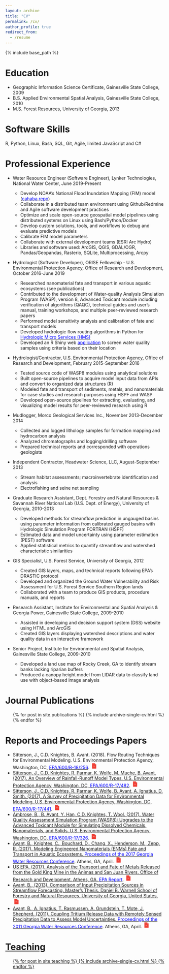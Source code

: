 ```yaml
---
layout: archive
title: "CV"
permalink: /cv/
author_profile: true
redirect_from:
  - /resume
---
```


{% include base_path %}

Education
======
* Geographic Information Science Certificate, Gainesville State College, 2009
* B.S. Applied Environmental Spatial Analysis, Gainesville State College, 2010
* M.S. Forest Resources, University of Georgia, 2013

Software Skills
======
R, Python, Linux, Bash, SQL, Git, Agile, limited JavaScript and C#

Professional Experience
======
* Water Resource Engineer (Software Engineer), Lynker Technologies, National Water Center, June 2019-Present
  * Develop NOAA’s National Flood Inundation Mapping (FIM) model (<a href="https://github.com/NOAA-OWP/cahaba" target="_blank" rel="noopener"><span style="color:blue">cahaba repo</span></a>)
  * Collaborate in a distributed team environment using Github/Redmine and Agile software development practices
  * Optimize and scale open-source geospatial model pipelines using distributed systems on Linux using Bash/Python/Docker
  * Develop custom solutions, tools, and workflows to debug and evaluate predictive models
  * Calibrate FIM model parameters
  * Collaborate with external development teams (ESRI Arc Hydro)
  * Libraries and software used: ArcGIS, QGIS, GDAL/OGR, Pandas/Geopandas, Rasterio, SQLite, Multiprocessing, Arcpy
  
* Hydrologist (Software Developer), ORISE Fellowship - U.S. Environmental Protection Agency, Office of Research and Development, October 2016-June 2019
  * Researched nanomaterial fate and transport in various aquatic ecosystems (see publications)
  * Contributed to the development of Water-quality Analysis Simulation Program (WASP), version 8, Advanced Toxicant module including verification of algorithms (QAQC), technical guides and user’s manual, training workshops, and multiple peer-reviewed research papers
  * Performed model sensitivity analysis and calibration of fate and transport models
  * Developed hydrologic flow routing algorithms in Python for <a href="https://github.com/quanted/hms" target="_blank" rel="noopener"><span style="color:blue">Hydrologic Micro Services (HMS)</span></a>
  * Developed an R Shiny web <a href="https://github.com/quanted/wq_screen" target="_blank" rel="noopener"><span style="color:blue">application</span></a> to screen water quality samples using criteria based on their location  

* Hydrologist/Contractor, U.S. Environmental Protection Agency, Office of Research and Development, February 2015-September 2016
  * Tested source code of WASP8 modules using analytical solutions 
  * Built open-source pipelines to acquire model input data from APIs and convert to organized data structures (R)
  * Modeled fate and transport of sediments, metals, and nanomaterials for case studies and research purposes using HSPF and WASP
  * Developed open-source pipelines for extracting, evaluating, and visualizing model results for peer-reviewed research using R

* Mudlogger, Morco Geological Services Inc., November 2013-December 2014
  * Collected and logged lithology samples for formation mapping and hydrocarbon analysis 
  * Analyzed chromatographs and logging/drilling software
  * Prepared technical reports and corresponded with operations geologists

* Independent Contractor, Headwater Science, LLC, August-September 2013
  * Stream habitat assessments; macroinvertebrate identification and analysis
  * Electrofishing and seine net sampling
  
* Graduate Research Assistant, Dept. Forestry and Natural Resources & Savannah River National Lab (U.S. Dept. of Energy), University of Georgia, 2010-2013
  * Developed methods for streamflow prediction in ungauged basins using parameter information from calibrated gauged basins with Hydrologic Simulation Program FORTRAN (HSPF)
  * Estimated data and model uncertainty using parameter estimation (PEST) software
  * Applied statistical metrics to quantify streamflow and watershed characteristic similarities
  
* GIS Specialist, U.S. Forest Service, University of Georgia, 2012 
  * Created GIS layers, maps, and technical reports following EPA’s DRASTIC protocol 
  * Developed and organized the Ground Water Vulnerability and Risk Assessment for U.S. Forest Service Southern Region lands
  * Collaborated with a team to produce GIS products, procedure manuals, and reports
  
* Research Assistant, Institute for Environmental and Spatial Analysis & Georgia Power, Gainesville State College, 2009-2010
  * Assisted in developing and decision support system (DSS) website using HTML and ArcGIS
  * Created GIS layers displaying watershed descriptions and water quality data in an interactive framework
  
* Senior Project, Institute for Environmental and Spatial Analysis, Gainesville State College, 2009-2010
  * Developed a land use map of Rocky Creek, GA to identify stream banks lacking riparian buffers
  * Produced a canopy height model from LIDAR data to classify land use with object-based image analysis

Journal Publications
======
  <ul>{% for post in site.publications %}
    {% include archive-single-cv.html %}
  {% endfor %}</ul>

Reports and Proceedings Papers
======
* Sitterson, J., C.D. Knightes, B. Avant. (2018). Flow Routing Techniques for Environmental Modeling. U.S. Environmental Protection Agency, Washington, DC, <a href="https://cfpub.epa.gov/si/si_public_record_Report.cfm?dirEntryId=342907&Lab=NERL" target="_blank" rel="noopener"><span style="color:blue">EPA/600/B-18/256</span></a>. <a href="https://cfpub.epa.gov/si/si_public_file_download.cfm?p_download_id=537222&Lab=NERL"><img src="/images/pdf.jpg" style="width: 20px; height: 20px; margin-left: 1px;">
* Sitterson, J., C.D. Knightes, R. Parmar, K. Wolfe, M. Muche, B. Avant. (2017). An Overview of Rainfall-Runoff Model Types. U.S. Environmental Protection Agency, Washington, DC, <a href="https://cfpub.epa.gov/si/si_public_record_report.cfm?dirEntryId=339328&Lab=NERL" target="_blank" rel="noopener"><span style="color:blue">EPA/600/R-17/482</span></a>. <a href="https://cfpub.epa.gov/si/si_public_file_download.cfm?p_download_id=533906&Lab=NERL"><img src="/images/pdf.jpg" style="width: 20px; height: 20px; margin-left: 1px;">
* Sitterson, J., C.D. Knightes, R. Parmar, K. Wolfe, B. Avant, A. Ignatius, D. Smith. (2017). A Survey of Precipitation Data for Environmental Modeling. U.S. Environmental Protection Agency, Washington, DC, <a href="https://cfpub.epa.gov/si/si_public_record_report.cfm?Lab=NERL&dirEntryId=339606" target="_blank" rel="noopener"><span style="color:blue">EPA/600/R-17/441</span></a>. <a href="https://cfpub.epa.gov/si/si_public_file_download.cfm?p_download_id=534513&Lab=NERL"><img src="/images/pdf.jpg" style="width: 20px; height: 20px; margin-left: 1px;">
* Ambrose, B., B. Avant, Y. Han, C.D. Knightes, T. Wool. (2017). Water Quality Assessment Simulation Program (WASP8): Upgrades to the Advanced Toxicant Module for Simulating Dissolved Chemicals, Nanomaterials, and Solids. U.S. Environmental Protection Agency, Washington, DC, <a href="https://cfpub.epa.gov/si/si_public_record_report.cfm?Lab=NERL&dirEntryId=338180" target="_blank" rel="noopener"><span style="color:blue">EPA/600/R-17/326</span></a>. <a href="https://cfpub.epa.gov/si/si_public_file_download.cfm?p_download_id=535418&Lab=NERL"><img src="/images/pdf.jpg" style="width: 20px; height: 20px; margin-left: 1px;">
* Avant, B., Knightes, C., Bouchard, D., Chang, X., Henderson, M., Zepp, R. (2017). Modeling Engineered Nanomaterials (ENMs) Fate and Transport in Aquatic Ecosystems. <a href="http://gwri.gatech.edu/GWRC2017" target="_blank" rel="noopener"><span style="color:blue">Proceedings of the 2017 Georgia Water Resources Conference</span></a>. Athens, GA, April. <a href="http://gwri.gatech.edu/sites/default/files/files/docs/2017/avantknightesbouchardchanghendersonzeppgwrc2017.pdf"><img src="/images/pdf.jpg" style="width: 20px; height: 20px; margin-left: 1px;">
* US EPA. (2017). Analysis of the Transport and Fate of Metals Released from the Gold King Mine in the Animas and San Juan Rivers. Office of Research and Development. Athens, GA. <a href="https://cfpub.epa.gov/si/si_public_record_report.cfm?Lab=NERL&dirEntryID=325950" target="_blank" rel="noopener"><span style="color:blue">EPA Report</span></a>. <a href="https://cfpub.epa.gov/si/si_public_file_download.cfm?p_download_id=530074&Lab=NERL"><img src="/images/pdf.jpg" style="width: 20px; height: 20px; margin-left: 1px;">
* Avant, B., (2013). Comparison of Input Precipitation Sources in Streamflow Forecasting. Master’s Thesis. Daniel B. Warnell School of Forestry and Natural Resources. University of Georgia, United States. <a href="https://getd.libs.uga.edu/pdfs/avant_brian_k_201312_ms.pdf"><img src="/images/pdf.jpg" style="width: 20px; height: 20px; margin-left: 1px;">
* Avant, B., A. Ignatius, T. Rasmussen, A. Grundstein, T. Mote, J. Shepherd. (2011). Coupling Tritium Release Data with Remotely Sensed Precipitation Data to Assess Model Uncertainties. <a href="http://hdl.handle.net/1853/46461" target="_blank" rel="noopener"><span style="color:blue">Proceedings of the 2011 Georgia Water Resources Conference</span></a>. Athens, GA, April. <a href="https://smartech.gatech.edu/bitstream/handle/1853/46461/Poster7.01121Avant.pdf?sequence=1&isAllowed=y"><img src="/images/pdf.jpg" style="width: 20px; height: 20px; margin-left: 1px;">
  
Teaching
======
  <ul>{% for post in site.teaching %}
    {% include archive-single-cv.html %}
  {% endfor %}</ul>
  

